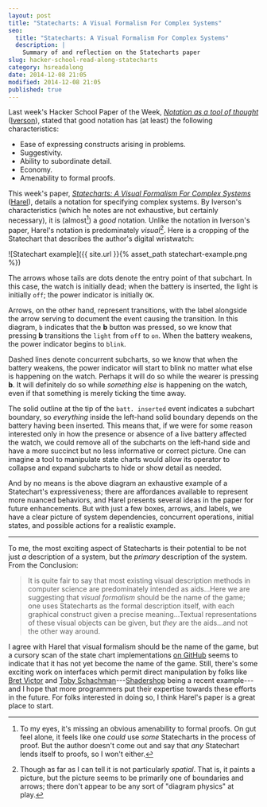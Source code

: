 ```yaml
---
layout: post
title: "Statecharts: A Visual Formalism For Complex Systems"
seo:
  title: "Statecharts: A Visual Formalism For Complex Systems"
  description: |
    Summary of and reflection on the Statecharts paper
slug: hacker-school-read-along-statecharts
category: hsreadalong
date: 2014-12-08 21:05
modified: 2014-12-08 21:05
published: true
---
```


Last week's Hacker School Paper of the Week, [_Notation as a tool of thought_] \([Iverson]), stated that good notation has (at least) the following characteristics:

- Ease of expressing constructs arising in problems.
- Suggestivity.
- Ability to subordinate detail.
- Economy.
- Amenability to formal proofs.

This week's paper, [_Statecharts: A Visual Formalism For Complex Systems_] \([Harel]), details a notation for specifying complex systems.
By Iverson's characteristics (which he notes are not exhaustive, but certainly necessary), it is (almost[^1]) a _good_ notation.
Unlike the notation in Iverson's paper, Harel's notation is predominately _visual_[^2].
Here is a cropping of the Statechart that describes the author's digital wristwatch:

![Statechart example]({{ site.url }}{% asset_path statechart-example.png %})

The arrows whose tails are dots denote the entry point of that subchart.
In this case, the watch is initially dead; when the battery is inserted, the light is initially `off`; the power indicator is initially `OK`.

Arrows, on the other hand, represent transitions, with the label alongside the arrow serving to document the event causing the transition.
In this diagram, `b` indicates that the **b** button was pressed, so we know that pressing **b** transitions the `light` from `off` to `on`.
When the battery weakens, the power indicator begins to `blink`.

Dashed lines denote concurrent subcharts, so we know that when the battery weakens, the power indicator will start to blink no matter what else is happening on the watch.
Perhaps it will do so while the wearer is pressing **b**.
It will definitely do so while _something else_ is happening on the watch, even if that something is merely ticking the time away.

The solid outline at the tip of the `batt. inserted` event indicates a subchart boundary, so _everything_ inside the left-hand solid boundary depends on the battery having been inserted.
This means that, if we were for some reason interested only in how the presence or absence of a live battery affected the watch, we could remove all of the subcharts on the left-hand side and have a more succinct but no less informative or correct picture.
One can imagine a tool to manipulate state charts would allow its operator to collapse and expand subcharts to hide or show detail as needed.

And by no means is the above diagram an exhaustive example of a Statechart's expressiveness; there are affordances available to represent more nuanced behaviors, and Harel presents several ideas in the paper for future enhancements.
But with just a few boxes, arrows, and labels, we have a clear picture of system dependencies, concurrent operations, initial states, and possible actions for a realistic example.

---

To me, the most exciting aspect of Statecharts is their potential to be not just _a_ description of a system, but the _primary_ description of the system.
From the Conclusion:

> It is quite fair to say that most existing visual description methods in computer science are predominately intended as aids...Here we are suggesting that _visual formalism_ should be the name of the game; one uses Statecharts as the formal description itself, with each graphical construct given a precise meaning...Textual representations of these visual objects can be given, but _they_ are the aids...and not the other way around.

I agree with Harel that visual formalism should be the name of the game, but a cursory scan of the state chart implementations [on GitHub] seems to indicate that it has not yet become the name of the game.
Still, there's some exciting work on interfaces which permit direct manipulation by folks like [Bret Victor] and [Toby Schachman]---[Shadershop] being a recent example---and I hope that more programmers put their expertise towards these efforts in the future.
For folks interested in doing so, I think Harel's paper is a great place to start.

[_Notation as a tool of thought_]: http://www.eecg.toronto.edu/~jzhu/csc326/readings/iverson.pdf
[Iverson]: http://en.wikipedia.org/wiki/Kenneth_E._Iverson
[_Statecharts: A Visual Formalism For Complex Systems_]: http://www.inf.ed.ac.uk/teaching/courses/seoc/2004_2005/resources/statecharts.pdf
[Harel]: http://www.wisdom.weizmann.ac.il/~harel/
[on GitHub]: https://github.com/search?utf8=%E2%9C%93&q=statechart
[Bret Victor]: http://worrydream.com
[Toby Schachman]: http://tobyschachman.com
[Shadershop]: http://tobyschachman.com/Shadershop

[^1]: To my eyes, it's missing an obvious amenability to formal proofs. On gut feel alone, it feels like one _could_ use _some_ Statecharts in the process of proof. But the author doesn't come out and say that _any_ Statechart lends itself to proofs, so I won't either.
[^2]: Though as far as I can tell it is not particularly _spatial_. That is, it paints a picture, but the picture seems to be primarily one of boundaries and arrows; there don't appear to be any sort of "diagram physics" at play.
